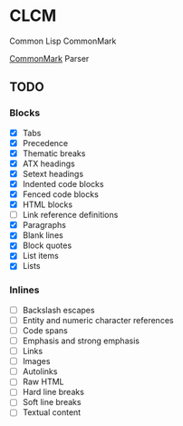 # CLCM

Common Lisp CommonMark

[CommonMark](https://commonmark.org/) Parser

## TODO

### Blocks

- [x] Tabs
- [x] Precedence
- [x] Thematic breaks
- [x] ATX headings
- [x] Setext headings
- [x] Indented code blocks
- [x] Fenced code blocks
- [x] HTML blocks
- [ ] Link reference definitions
- [x] Paragraphs
- [x] Blank lines
- [x] Block quotes
- [x] List items
- [x] Lists

### Inlines

- [ ] Backslash escapes
- [ ] Entity and numeric character references
- [ ] Code spans
- [ ] Emphasis and strong emphasis
- [ ] Links
- [ ] Images
- [ ] Autolinks
- [ ] Raw HTML
- [ ] Hard line breaks
- [ ] Soft line breaks
- [ ] Textual content
